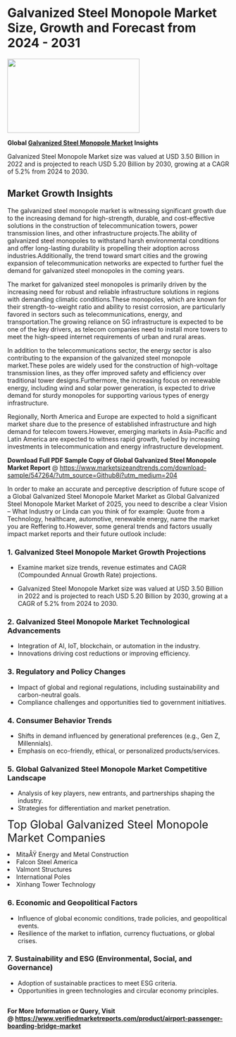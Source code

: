 <H1>Galvanized Steel Monopole Market Size, Growth and Forecast from 2024 - 2031</H1><img class="aligncenter size-medium wp-image-584254" src="https://thirdeyenews.in/wp-content/uploads/2024/09/Global-Market-Research-300x168.jpeg" alt="" width="300" height="168" /><p><strong>Global&nbsp;<a href="https://www.marketsizeandtrends.com/download-sample/547264/?utm_source=Github8j?utm_medium=204">Galvanized Steel Monopole Market</a> Insights</strong></p><p>Galvanized Steel Monopole Market size was valued at USD 3.50 Billion in 2022 and is projected to reach USD 5.20 Billion by 2030, growing at a CAGR of 5.2% from 2024 to 2030.</p><p><h2>Market Growth Insights</h2> <p>The galvanized steel monopole market is witnessing significant growth due to the increasing demand for high-strength, durable, and cost-effective solutions in the construction of telecommunication towers, power transmission lines, and other infrastructure projects.The ability of galvanized steel monopoles to withstand harsh environmental conditions and offer long-lasting durability is propelling their adoption across industries.Additionally, the trend toward smart cities and the growing expansion of telecommunication networks are expected to further fuel the demand for galvanized steel monopoles in the coming years.</p> <p>The market for galvanized steel monopoles is primarily driven by the increasing need for robust and reliable infrastructure solutions in regions with demanding climatic conditions.These monopoles, which are known for their strength-to-weight ratio and ability to resist corrosion, are particularly favored in sectors such as telecommunications, energy, and transportation.The growing reliance on 5G infrastructure is expected to be one of the key drivers, as telecom companies need to install more towers to meet the high-speed internet requirements of urban and rural areas.</p> <p>In addition to the telecommunications sector, the energy sector is also contributing to the expansion of the galvanized steel monopole market.These poles are widely used for the construction of high-voltage transmission lines, as they offer improved safety and efficiency over traditional tower designs.Furthermore, the increasing focus on renewable energy, including wind and solar power generation, is expected to drive demand for sturdy monopoles for supporting various types of energy infrastructure.</p> <p>Regionally, North America and Europe are expected to hold a significant market share due to the presence of established infrastructure and high demand for telecom towers.However, emerging markets in Asia-Pacific and Latin America are expected to witness rapid growth, fueled by increasing investments in telecommunication and energy infrastructure development.</p> <p><span class=""><strong>Download Full PDF Sample Copy of Global Galvanized Steel Monopole Market Report</strong> @ <a href="https://www.marketsizeandtrends.com/download-sample/547264/?utm_source=Github8j?utm_medium=204" target="_blank">https://www.marketsizeandtrends.com/download-sample/547264/?utm_source=Github8j?utm_medium=204</a></span></p><p>In order to make an accurate and perceptive description of future scope of a Global&nbsp;Galvanized Steel Monopole Market Market as Global&nbsp;Galvanized Steel Monopole Market Market of 2025, you need to describe a clear Vision &ndash; What Industry or Linda can you think of for example: Quote from a Technology, healthcare, automotive, renewable energy, name the market you are Reffering to.However, some general trends and factors usually impact market reports and their future outlook include:</p><h3>1.&nbsp;<strong>Galvanized Steel Monopole Market Growth Projections</strong></h3><ul><li>Examine market size trends, revenue estimates and CAGR (Compounded Annual Growth Rate) projections.</li><li><p>Galvanized Steel Monopole Market size was valued at USD 3.50 Billion in 2022 and is projected to reach USD 5.20 Billion by 2030, growing at a CAGR of 5.2% from 2024 to 2030.</p></li></ul><h3>2.&nbsp;<strong>Galvanized Steel Monopole Market Technological Advancements</strong></h3><ul><li>Integration of AI, IoT, blockchain, or automation in the industry.</li><li>Innovations driving cost reductions or improving efficiency.</li></ul><h3>3.&nbsp;<strong>Regulatory and Policy Changes</strong></h3><ul><li>Impact of global and regional regulations, including sustainability and carbon-neutral goals.</li><li>Compliance challenges and opportunities tied to government initiatives.</li></ul><h3>4.&nbsp;<strong>Consumer Behavior Trends</strong></h3><ul><li>Shifts in demand influenced by generational preferences (e.g., Gen Z, Millennials).</li><li>Emphasis on eco-friendly, ethical, or personalized products/services.</li></ul><h3>5.&nbsp;<strong>Global Galvanized Steel Monopole Market Competitive Landscape</strong></h3><ul><li>Analysis of key players, new entrants, and partnerships shaping the industry.</li><li>Strategies for differentiation and market penetration.</li></ul><p data-pm-slice="1 1 []"><span style="color: inherit; font-family: inherit; font-size: 25px;">Top Global Galvanized Steel Monopole Market Companies</span></p><div class="" data-test-id=""><p><li>MitaÅŸ Energy and Metal Construction</li><li> Falcon Steel America</li><li> Valmont Structures</li><li> International Poles</li><li> Xinhang Tower Technology</li></p></div><h3>6.&nbsp;<strong>Economic and Geopolitical Factors</strong></h3><ul><li>Influence of global economic conditions, trade policies, and geopolitical events.</li><li>Resilience of the market to inflation, currency fluctuations, or global crises.</li></ul><h3>7.&nbsp;<strong>Sustainability and ESG (Environmental, Social, and Governance)</strong></h3><ul><li>Adoption of sustainable practices to meet ESG criteria.</li><li>Opportunities in green technologies and circular economy principles.</li></ul><h2><strong style="font-size: 14px;">For More Information or Query, Visit @&nbsp;</strong><a style="background-color: #ffffff; font-size: 14px;" href="https://www.marketsizeandtrends.com/report/galvanized-steel-monopole-market/" target="_blank">https://www.verifiedmarketreports.com/product/airport-passenger-boarding-bridge-market</a></h2>